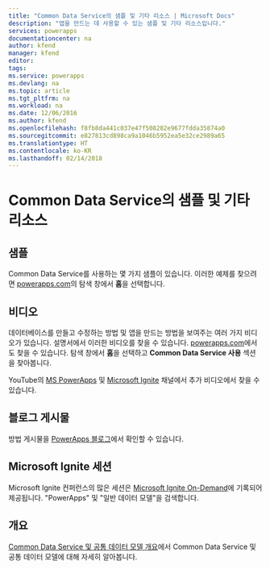 ```yaml
---
title: "Common Data Service의 샘플 및 기타 리소스 | Microsoft Docs"
description: "앱을 만드는 데 사용할 수 있는 샘플 및 기타 리소스입니다."
services: powerapps
documentationcenter: na
author: kfend
manager: kfend
editor: 
tags: 
ms.service: powerapps
ms.devlang: na
ms.topic: article
ms.tgt_pltfrm: na
ms.workload: na
ms.date: 12/06/2016
ms.author: kfend
ms.openlocfilehash: f8fb8da441c037e47f508282e9677fdda35874a0
ms.sourcegitcommit: e827813cd898ca9a1046b5952ea5e32ce2989a65
ms.translationtype: HT
ms.contentlocale: ko-KR
ms.lasthandoff: 02/14/2018
---
```

# <a name="samples-and-other-resources--for-the-common-data-service"></a>Common Data Service의 샘플 및 기타 리소스
## <a name="samples"></a>샘플
Common Data Service를 사용하는 몇 가지 샘플이 있습니다. 이러한 예제를 찾으려면 [powerapps.com](https://web.powerapps.com)의 탐색 창에서 **홈**을 선택합니다.

## <a name="videos"></a>비디오
데이터베이스를 만들고 수정하는 방법 및 앱을 만드는 방법을 보여주는 여러 가지 비디오가 있습니다. 설명서에서 이러한 비디오를 찾을 수 있습니다. [powerapps.com](https://web.powerapps.com)에서도 찾을 수 있습니다. 탐색 창에서 **홈**을 선택하고 **Common Data Service 사용** 섹션을 찾아봅니다.

YouTube의 [MS PowerApps](https://www.youtube.com/channel/UCGfWR2ekfRFckLjev6eQYLg) 및 [Microsoft Ignite](https://www.youtube.com/channel/UCrhJmfAGQ5K81XQ8_od1iTg) 채널에서 추가 비디오에서 찾을 수 있습니다.

## <a name="blog-posts"></a>블로그 게시물
방법 게시물을 [PowerApps 블로그](https://powerapps.microsoft.com/blog/)에서 확인할 수 있습니다.

## <a name="microsoft-ignite-sessions"></a>Microsoft Ignite 세션
Microsoft Ignite 컨퍼런스의 많은 세션은 [Microsoft Ignite On-Demand](https://myignite.microsoft.com/videos)에 기록되어 제공됩니다. "PowerApps" 및 "일반 데이터 모델"을 검색합니다.

## <a name="overview"></a>개요
[Common Data Service 및 공통 데이터 모델 개요](https://docs.microsoft.com/common-data-service/entity-reference/security-model)에서 Common Data Service 및 공통 데이터 모델에 대해 자세히 알아봅니다.

